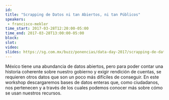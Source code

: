 ```yaml
---
id: 
title: "Scrapping de Datos ni tan Abiertos, ni tan Públicos"
speakers:
 - francisco-mekler
time_start: 2017-03-28T12:20:00-05:00
time_end: 2017-03-28T13:00:00-05:00
block: 
slot: 
video: 
slides: https://sg.com.mx/buzz/ponencias/data-day-2017/scrapping-de-datos-ni-tan-abiertos-ni-tan-publicos
---
```


México tiene una abundancia de datos abiertos, pero para poder contar una historia coherente sobre nuestro gobierno y exigir rendición de cuentas, se requieren otros datos que son un poco más difíciles de conseguir. En este workshop descargaremos bases de datos enteras que, como ciudadanos, nos pertenecen y a través de los cuales podemos conocer más sobre cómo se usan nuestros recursos.
